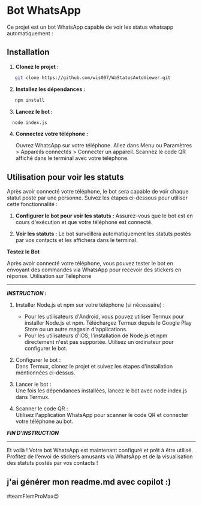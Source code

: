 # Bot WhatsApp 

Ce projet est un bot WhatsApp capable de voir les status whatsapp automatiquement :

## Installation

1. **Clonez le projet :**
```bash
   git clone https://github.com/wis007/WaStatusAutoViewer.git
 ```

2. **Installez les dépendances :**
```bash
   npm install
```
3. **Lancez le bot :**
 ```bash
   node index.js
```
4. **Connectez votre téléphone :**

    Ouvrez WhatsApp sur votre téléphone.
    Allez dans Menu ou Paramètres > Appareils connectés > Connecter un appareil.
    Scannez le code QR affiché dans le terminal avec votre téléphone.

## Utilisation pour voir les statuts

Après avoir connecté votre téléphone, le bot sera capable de voir chaque statut posté par une personne. Suivez les étapes ci-dessous pour utiliser cette fonctionnalité :

1. **Configurer le bot pour voir les statuts :**
   Assurez-vous que le bot est en cours d'exécution et que votre téléphone est connecté.

2. **Voir les statuts :**
   Le bot surveillera automatiquement les statuts postés par vos contacts et les affichera dans le terminal.

**Testez le Bot**

Après avoir connecté votre téléphone, vous pouvez tester le bot en envoyant des commandes via WhatsApp pour recevoir des stickers en réponse.
Utilisation sur Téléphone

---
***INSTRUCTION :***

   1. Installer Node.js et npm sur votre téléphone (si nécessaire) :
         - Pour les utilisateurs d'Android, vous pouvez utiliser Termux pour installer Node.js et npm. Téléchargez Termux depuis le Google Play Store ou un autre magasin d'applications.
         - Pour les utilisateurs d'iOS, l'installation de Node.js et npm directement n'est pas supportée. Utilisez un ordinateur pour configurer le bot.

   2. Configurer le bot :\
      Dans Termux, clonez le projet et suivez les étapes d'installation mentionnées ci-dessus.

   3. Lancer le bot :\
        Une fois les dépendances installées, lancez le bot avec node index.js dans Termux.

   4. Scanner le code QR :\
        Utilisez l'application WhatsApp pour scanner le code QR et connecter votre téléphone au bot.

***FIN D'INSTRUCTION***
***

Et voilà ! Votre bot WhatsApp est maintenant configuré et prêt à être utilisé. Profitez de l'envoi de stickers amusants via WhatsApp et de la visualisation des statuts postés par vos contacts !

## j'ai générer mon readme.md avec copilot :)
#teamFlemProMax😉